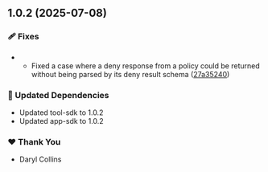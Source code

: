 ## 1.0.2 (2025-07-08)

### 🩹 Fixes

- - Fixed a case where a deny response from a policy could be returned without being parsed by its deny result schema ([27a35240](https://github.com/LIT-Protocol/Vincent/commit/27a35240))

### 🧱 Updated Dependencies

- Updated tool-sdk to 1.0.2
- Updated app-sdk to 1.0.2

### ❤️ Thank You

- Daryl Collins
